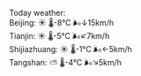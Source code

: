 Today weather:  
Beijing: ☀️   🌡️-8°C 🌬️↓15km/h  
Tianjin: ☀️   🌡️-5°C 🌬️↙7km/h  
Shijiazhuang: ☀️   🌡️-1°C 🌬️←5km/h  
Tangshan: ⛅️  🌡️-4°C 🌬️↘5km/h  
